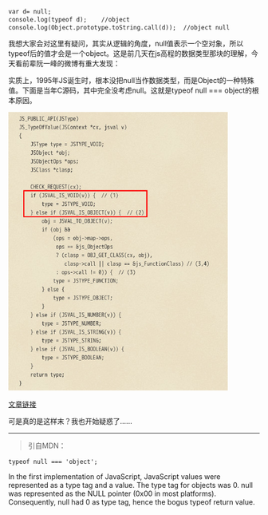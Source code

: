     var d= null;
    console.log(typeof d);    //object 
    console.log(Object.prototype.toString.call(d));  //object null
我想大家会对这里有疑问，其实从逻辑的角度，null值表示一个空对象，所以typeof后的值才会是一个object。这是前几天在js高程的数据类型那块的理解，今天看前辈阮一峰的微博有重大发现：

实质上，1995年JS诞生时，根本没把null当作数据类型，而是Object的一种特殊值。下面是当年C源码，其中完全没考虑null。这就是typeof null === object的根本原因。

![](https://raw.githubusercontent.com/Anjing1993/mypassages/master/images/null.jpg)

[文章链接](http://www.2ality.com/2013/10/typeof-null.html)

可是真的是这样末？我也开始疑惑了......

----------

> 引自MDN：

    typeof null === 'object';

In the first implementation of JavaScript, JavaScript values were represented as a type tag and a value. The type tag for objects was 0. null was represented as the NULL pointer (0x00 in most platforms). Consequently, null had 0 as type tag, hence the bogus typeof return value.
